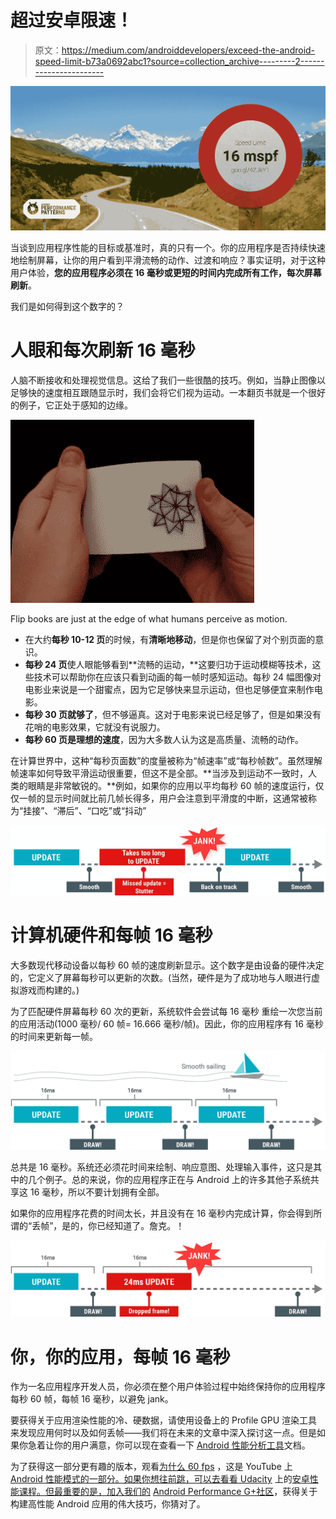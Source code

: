 # 超过安卓限速！

> 原文：<https://medium.com/androiddevelopers/exceed-the-android-speed-limit-b73a0692abc1?source=collection_archive---------2----------------------->

![](img/521c5d3cf6ddc66aa8676f845e76f4bc.png)

当谈到应用程序性能的目标或基准时，真的只有一个。你的应用程序是否持续快速地绘制屏幕，让你的用户看到平滑流畅的动作、过渡和响应？事实证明，对于这种用户体验，**您的应用程序必须在 16 毫秒或更短的时间内完成所有工作，每次屏幕刷新**。

我们是如何得到这个数字的？

# 人眼和每次刷新 16 毫秒

人脑不断接收和处理视觉信息。这给了我们一些很酷的技巧。例如，当静止图像以足够快的速度相互跟随显示时，我们会将它们视为运动。一本翻页书就是一个很好的例子，它正处于感知的边缘。

![](img/c910face724066d1fcffabf3ab5a69f6.png)

Flip books are just at the edge of what humans perceive as motion.

*   在大约**每秒 10-12 页**的时候，有**清晰地移动**，但是你也保留了对个别页面的意识。
*   **每秒 24 页**使人眼能够看到**流畅的运动，**这要归功于运动模糊等技术，这些技术可以帮助你在应该只看到动画的每一帧时感知运动。每秒 24 幅图像对电影业来说是一个甜蜜点，因为它足够快来显示运动，但也足够便宜来制作电影。
*   **每秒 30 页就够了**，但不够逼真。这对于电影来说已经足够了，但是如果没有花哨的电影效果，它就没有说服力。
*   **每秒 60 页是理想的速度**，因为大多数人认为这是高质量、流畅的动作。

在计算世界中，这种“每秒页面数”的度量被称为“帧速率”或“每秒帧数”。虽然理解帧速率如何导致平滑运动很重要，但这不是全部。**当涉及到运动不一致时，人类的眼睛是非常敏锐的。**例如，如果你的应用以平均每秒 60 帧的速度运行，仅仅一帧的显示时间就比前几帧长得多，用户会注意到平滑度的中断，这通常被称为“挂接”、“滞后”、“口吃”或“抖动”

![](img/ed51bebe27c36c8e069c889dae6718c1.png)

# 计算机硬件和每帧 16 毫秒

大多数现代移动设备以每秒 60 帧的速度刷新显示。这个数字是由设备的硬件决定的，它定义了屏幕每秒可以更新的次数。(当然，硬件是为了成功地与人眼进行虚拟游戏而构建的。)

为了匹配硬件屏幕每秒 60 次的更新，系统软件会尝试每 16 毫秒
重绘一次您当前的应用活动(1000 毫秒/ 60 帧= 16.666 毫秒/帧)。因此，你的应用程序有 16 毫秒的时间来更新每一帧。

![](img/58b790ebee25ebe5b0c6a0915512d300.png)

总共是 16 毫秒。系统还必须花时间来绘制、响应意图、处理输入事件，这只是其中的几个例子。总的来说，你的应用程序正在与 Android 上的许多其他子系统共享这 16 毫秒，所以不要计划拥有全部。

如果你的应用程序花费的时间太长，并且没有在 16 毫秒内完成计算，你会得到所谓的“丢帧”，是的，你已经知道了。詹克。！

![](img/b65015f955ad6aa6eaf0911ab128ed9b.png)

# 你，你的应用，每帧 16 毫秒

作为一名应用程序开发人员，你必须在整个用户体验过程中始终保持你的应用程序每秒 60 帧，每帧 16 毫秒，以避免 jank。

要获得关于应用渲染性能的冷、硬数据，请使用设备上的 Profile GPU 渲染工具来发现应用何时以及如何丢帧——我们将在未来的文章中深入探讨这一点。但是如果你急着让你的用户满意，你可以现在查看一下 [Android 性能分析工具](http://developer.android.com/tools/performance/index.html)文档。

为了获得这一部分更有趣的版本，观看[为什么 60 fps](https://www.youtube.com/watch?v=CaMTIgxCSqU) ，这是 YouTube 上 [Android 性能模式的一部分。如果你想往前跳，可以去看看 Udacity](https://www.youtube.com/playlist?list=PLOU2XLYxmsIKEOXh5TwZEv89aofHzNCiu) 上的[安卓性能课程。但最重要的是，加入我们的](https://www.udacity.com/course/android-performance--ud825) [Android Performance G+社区](https://plus.sandbox.google.com/communities/116342551728637785407)，获得关于构建高性能 Android 应用的伟大技巧，你猜对了。